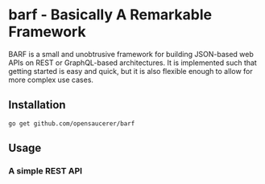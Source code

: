 # barf - Basically A Remarkable Framework

BARF is a small and unobtrusive framework for building JSON-based web APIs on REST or GraphQL-based architectures. It is implemented such that getting started is easy and quick, but it is also flexible enough to allow for more complex use cases.

## Installation

```shell
go get github.com/opensaucerer/barf
```

## Usage

### A simple REST API

```go

```
